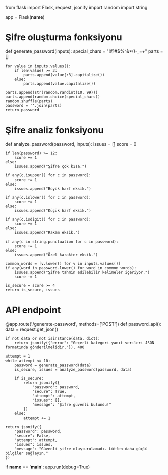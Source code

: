 from flask import Flask, request, jsonify
import random
import string

app = Flask(__name__)

# Şifre oluşturma fonksiyonu
def generate_password(inputs):
    special_chars = "!@#$%^&*()-_=+"
    parts = []

    for value in inputs.values():
        if len(value) >= 3:
            parts.append(value[:3].capitalize())
        else:
            parts.append(value.capitalize())

    parts.append(str(random.randint(10, 99)))
    parts.append(random.choice(special_chars))
    random.shuffle(parts)
    password = ''.join(parts)
    return password

# Şifre analiz fonksiyonu
def analyze_password(password, inputs):
    issues = []
    score = 0

    if len(password) >= 12:
        score += 1
    else:
        issues.append("Şifre çok kısa.")

    if any(c.isupper() for c in password):
        score += 1
    else:
        issues.append("Büyük harf eksik.")

    if any(c.islower() for c in password):
        score += 1
    else:
        issues.append("Küçük harf eksik.")

    if any(c.isdigit() for c in password):
        score += 1
    else:
        issues.append("Rakam eksik.")

    if any(c in string.punctuation for c in password):
        score += 1
    else:
        issues.append("Özel karakter eksik.")

    common_words = [v.lower() for v in inputs.values()]
    if any(word in password.lower() for word in common_words):
        issues.append("Şifre tahmin edilebilir kelimeler içeriyor.")
        score -= 1

    is_secure = score >= 4
    return is_secure, issues

# API endpoint
@app.route('/generate-password', methods=['POST'])
def password_api():
    data = request.get_json()

    if not data or not isinstance(data, dict):
        return jsonify({"error": "Geçerli kategori-yanıt verileri JSON formatında gönderilmelidir."}), 400

    attempt = 1
    while attempt <= 10:
        password = generate_password(data)
        is_secure, issues = analyze_password(password, data)

        if is_secure:
            return jsonify({
                "password": password,
                "secure": True,
                "attempt": attempt,
                "issues": [],
                "message": "Şifre güvenli bulundu!"
            })
        else:
            attempt += 1

    return jsonify({
        "password": password,
        "secure": False,
        "attempt": attempt,
        "issues": issues,
        "message": "Güvenli şifre oluşturulamadı. Lütfen daha güçlü bilgiler sağlayın."
    })

if __name__ == '__main__':
    app.run(debug=True)
